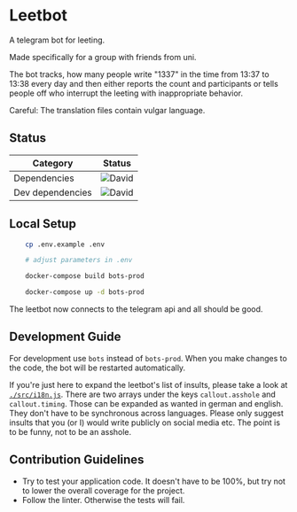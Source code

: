 # Leetbot

A telegram bot for leeting.

Made specifically for a group with friends from uni.

The bot tracks, how many people write "1337" in the time from 13:37 to 13:38
every day and then either reports the count and participants or tells people off
who interrupt the leeting with inappropriate behavior.

Careful: The translation files contain vulgar language.

## Status

| Category         | Status                                                             |
| ---------------- | ------------------------------------------------------------------ |
| Dependencies     | ![David](https://img.shields.io/david/yeldirium/telegram-bots)     |
| Dev dependencies | ![David](https://img.shields.io/david/dev/yeldirium/telegram-bots) |

## Local Setup

```bash
    cp .env.example .env

    # adjust parameters in .env

    docker-compose build bots-prod

    docker-compose up -d bots-prod
```

The leetbot now connects to the telegram api and all should be good.

## Development Guide

For development use `bots` instead of `bots-prod`. When you make changes to the
code, the bot will be restarted automatically.

If you're just here to expand the leetbot's list of insults, please take a look
at [`./src/i18n.js`](./src/i18n.js). There are two arrays under the keys `callout.asshole` and
`callout.timing`. Those can be expanded as wanted in german and english. They
don't have to be synchronous across languages.
Please only suggest insults that you (or I) would write publicly on social media
etc. The point is to be funny, not to be an asshole.

## Contribution Guidelines

- Try to test your application code. It doesn't have to be 100%, but try not to
  lower the overall coverage for the project.
- Follow the linter. Otherwise the tests will fail.

